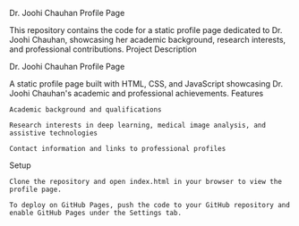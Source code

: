 Dr. Joohi Chauhan Profile Page

This repository contains the code for a static profile page dedicated to Dr. Joohi Chauhan, showcasing her academic background, research interests, and professional contributions.
Project Description

Dr. Joohi Chauhan Profile Page

A static profile page built with HTML, CSS, and JavaScript showcasing Dr. Joohi Chauhan's academic and professional achievements.
Features

    Academic background and qualifications

    Research interests in deep learning, medical image analysis, and assistive technologies

    Contact information and links to professional profiles

Setup

    Clone the repository and open index.html in your browser to view the profile page.

    To deploy on GitHub Pages, push the code to your GitHub repository and enable GitHub Pages under the Settings tab.

